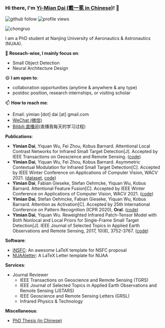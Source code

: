 ### Hi there, I'm [Yi-Mian Dai (戴一冕 in Chinese)](https://yimiandai.work/)! 👋

<p align="left"> 
  <img src="https://img.shields.io/github/followers/YimianDai?label=Followers" alt="github follow" />
  <img src="https://komarev.com/ghpvc/?username=YimianDai" alt="profile views" /> 
</p>

<p align="left"> <img src="https://github-readme-stats.vercel.app/api?username=YimianDai&show_icons=true&include_all_commits=true&count_private=true" alt="chongruo" /> </p>

I am a PhD student at Nanjing University of Aeronautics & Astronautics (NUAA).

🔭 **Reseach-wise, I mainly focus on**:

- Small Object Detection
- Neural Architecture Design

😄 **I am open to**:

- collaboration opportunities (anytime & anywhere & any type)
- postdoc position, research internships, or visiting scholar


📫 **How to reach me**:

- Email: yimian [dot] dai [at] gmail.com
- [WeChat (微信)](https://raw.githubusercontent.com/YimianDai/imgbed/master/github/wechat.JPG) 
- [Bilibili 直播间](https://live.bilibili.com/4633652)(直播我每天的学习过程)

**Publications**:

+ **Yimian Dai**, Yiquan Wu, Fei Zhou, Kobus Barnard. Attentional Local Contrast Networks for Infrared Small Target Detection[J]. Accepted by IEEE Transactions on Geoscience and Remote Sensing. ([code](https://github.com/YimianDai/open-alcnet))
+ **Yimian Dai**, Yiquan Wu, Fei Zhou, Kobus Barnard. Asymmetric Contextual Modulation for Infrared Small Target Detection[C]. Accepted by IEEE Winter Conference on Applications of Computer Vision, WACV 2021. ([dataset](https://github.com/YimianDai/sirst), [code](https://github.com/YimianDai/open-acm))
+ **Yimian Dai**, Fabian Gieseke, Stefan Oehmcke, Yiquan Wu, Kobus Barnard. Attentional Feature Fusion[C]. Accepted by IEEE Winter Conference on Applications of Computer Vision, WACV 2021. ([code](https://github.com/YimianDai/open-aff))
+ **Yimian Dai**, Stefan Oehmcke, Fabian Gieseke, Yiquan Wu, Kobus Barnard. Attention as Activation[C]. Accepted by 25th International Conference on Pattern Recognition (ICPR 2020), **Oral**. ([code](https://github.com/YimianDai/open-atac))
+ **Yimian Dai**, Yiquan Wu. Reweighted Infrared Patch-Tensor Model with Both Nonlocal and Local Priors for Single-Frame Small Target Detection[J]. IEEE Journal of Selected Topics in Applied Earth Observations and Remote Sensing, 2017, 10(8), 3752-3767. ([code](https://github.com/YimianDai/DENTIST))



**Software**:

- [iNSFC](https://github.com/YimianDai/iNSFC): An awesome LaTeX template for NSFC proposal
- [NUAAletter](https://github.com/YimianDai/NUAAletter): A LaTeX Letter template for NUAA

**Services**:

+ Journal Reviewer
  - IEEE Transactions on Geoscience and Remote Sensing (TGRS)
  - IEEE Journal of Selected Topics in Applied Earth Observations and Remote Sensing (JSTARS)
  - IEEE Geoscience and Remote Sensing Letters (GRSL)
  - Infrared Physics & Technology

**Miscellaneous**:

- [PhD Thesis (in Chinese)](https://raw.githubusercontent.com/YimianDai/public/master/Yimian-PhD-Thesis.pdf)

<!--
**YimianDai/YimianDai** is a ✨ _special_ ✨ repository because its `README.md` (this file) appears on your GitHub profile.

Here are some ideas to get you started:

- 🔭 I’m currently working on ...
- 🌱 I’m currently learning ...
- 👯 I’m looking to collaborate on ...
- 🤔 I’m looking for help with ...
- 💬 Ask me about ...
- 📫 How to reach me: ...
- 😄 Pronouns: ...
- ⚡ Fun fact: ...
-->
